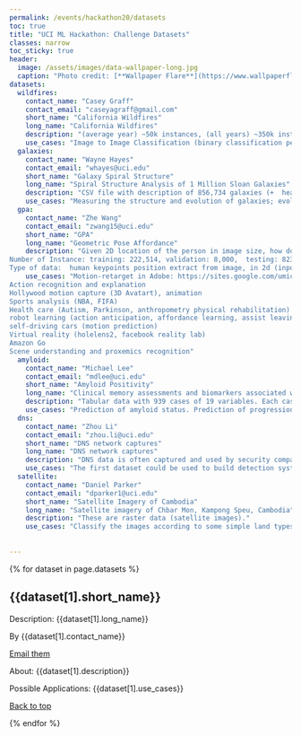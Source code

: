 ```yaml
---
permalink: /events/hackathon20/datasets
toc: true
title: "UCI ML Hackathon: Challenge Datasets"
classes: narrow
toc_sticky: true
header:
  image: /assets/images/data-wallpaper-long.jpg
  caption: "Photo credit: [**Wallpaper Flare**](https://www.wallpaperflare.com/)"
datasets:
  wildfires:
    contact_name: "Casey Graff"  
    contact_email: "caseyagraff@gmail.com"  
    short_name: "California Wildfires"  
    long_name: "California Wildfires"  
    description: "(average year) ~50k instances, (all years) ~350k instances. Each instance is an image with multiple channels, each corresponding to a different feature (ground vegetation, observed fire detection, weather) and the target is a single channel image of the next day's fire detections."
    use_cases: "Image to Image Classification (binary classification per pixel of output image; similar to image segmentation)."
  galaxies:
    contact_name: "Wayne Hayes"  
    contact_email: "whayes@uci.edu"  
    short_name: "Galaxy Spiral Structure"  
    long_name: "Spiral Structure Analysis of 1 Million Sloan Galaxies"  
    description: "CSV file with description of 856,734 galaxies (+  header line), 338 features each"
    use_cases: "Measuring the structure and evolution of galaxies; evolution of the Cosmos at large."
  gpa:
    contact_name: "Zhe Wang"  
    contact_email: "zwang15@uci.edu"  
    short_name: "GPA"  
    long_name: "Geometric Pose Affordance"  
    description: "Given 2D location of the person in image size, how do we get the 3d location of the person in root-relative coordinate (xyz location relative to pelvis joint). 
Number of Instance: training: 222,514, validation: 8,000,  testing: 82378
Type of data:  human keypoints position extract from image, in 2d (input), and 3d (output), also geometry information (multi-layer depth map) extracted from 2d joint location (input)."
    use_cases: "Motion-retarget in Adobe: https://sites.google.com/umich.edu/nik
Action recognition and explanation
Hollywood motion capture (3D Avatart), animation
Sports analysis (NBA, FIFA)
Health care (Autism, Parkinson, anthropometry physical rehabilitation)
robot learning (action anticipation, affordance learning, assist leaving)
self-driving cars (motion prediction)
Virtual reality (holelens2, facebook reality lab)
Amazon Go
Scene understanding and proxemics recognition"
  amyloid:
    contact_name: "Michael Lee"  
    contact_email: "mdlee@uci.edu"  
    short_name: "Amyloid Positivity"  
    long_name: "Clinical memory assessments and biomarkers associated with Alzheimer's Disease and Related Disorders"  
    description: "Tabular data with 939 cases of 19 variables. Each case is a clinical test of a patient. Variables involve demographic information (age, gender, years of education), protocol information (time since baseline test), memory test outcomes (free recall scores, recognition scores), biomarkers (APOE genotype, beta amyloid), and diagnosis of memory impairment (cognitively normal or impaired)."
    use_cases: "Prediction of amyloid status. Prediction of progression to cognitive impairment. Visualization of relationship between memory test performance, biomarkers, and demographics."
  dns:
    contact_name: "Zhou Li"  
    contact_email: "zhou.li@uci.edu"  
    short_name: "DNS network captures"  
    long_name: "DNS network captures"  
    description: "DNS data is often captured and used by security companies to find cyber-attacks. There are two pcap files consisting of millions of packets of DNS queries. A portion of them are benign, while others are malicious (e.g., flowing to a domains owned by cyber-attackers). The first one contains various kinds of DNS attacks. The second one contains DNS queries to many algorithm generated domains (Domain generation algorithms, DGA) from various family. DGA domains are often used as rendezvous points linked to command and control servers by malwares."
    use_cases: "The first dataset could be used to build detection system to identify various kind of network attacks based on DNS communication patterns. The second dataset could be used to build detection system to detect DGA domains."
  satellite:
    contact_name: "Daniel Parker"  
    contact_email: "dparker1@uci.edu"  
    short_name: "Satellite Imagery of Cambodia"  
    long_name: "Satellite imagery of Chbar Mon, Kampong Speu, Cambodia"  
    description: "These are raster data (satellite images)."
    use_cases: "Classify the images according to some simple land types, including: urban, rice fields, other agricultural fields, water, buildings, houses, etc."
    
    
---
```


<div id="top"></div>

{% for dataset in page.datasets %}

  <h2 id="{{dataset[0]}}">{{dataset[1].short_name}}</h2>
  Description: {{dataset[1].long_name}}
  
  By {{dataset[1].contact_name}}
  

  [Email them](mailto:{{dataset[1].contact_email}})

  About: {{dataset[1].description}}
  
  Possible Applications: {{dataset[1].use_cases}}

  [Back to top](#top)

{% endfor %}
